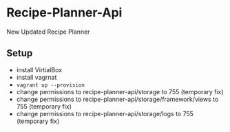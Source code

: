 # Recipe-Planner-Api
New Updated Recipe Planner

## Setup

- install VirtialBox
- install vagrnat
- ```vagrant up --provision```
- change permissions to recipe-planner-api/storage to 755 (temporary fix)
- change permissions to recipe-planner-api/storage/framework/views to 755 (temporary fix)
- change permissions to recipe-planner-api/storage/logs to 755 (temporary fix)
